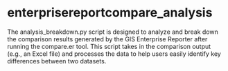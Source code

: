 # enterprisereportcompare_analysis
The analysis_breakdown.py script is designed to analyze and break down the comparison results generated by the GIS Enterprise Reporter after running the compare.er tool. This script takes in the comparison output (e.g., an Excel file) and processes the data to help users easily identify key differences between two datasets.
